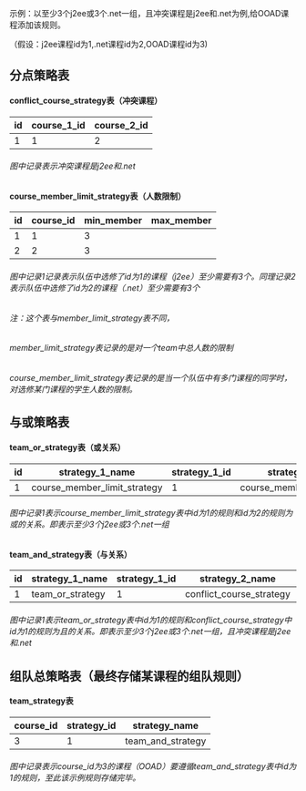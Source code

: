 示例：以至少3个j2ee或3个.net一组，且冲突课程是j2ee和.net为例,给OOAD课程添加该规则。

（假设：j2ee课程id为1,.net课程id为2,OOAD课程id为3)


## 分点策略表

#### conflict_course_strategy表（冲突课程）

| id | course_1_id | course_2_id |
| --- | --- | --- |
|1|1|2|

###### 图中记录表示冲突课程是j2ee和.net


#### course_member_limit_strategy表（人数限制）

| id | course_id | min_member | max_member |
| --- | --- | --- | --- |
|1|1|3||
|2|2|3||

###### 图中记录1记录表示队伍中选修了id为1的课程（j2ee）至少需要有3个。同理记录2表示队伍中选修了id为2的课程（.net）至少需要有3个

###### 注：这个表与member_limit_strategy表不同，

###### member_limit_strategy表记录的是对一个team中总人数的限制

###### course_member_limit_strategy表记录的是当一个队伍中有多门课程的同学时，对选修某门课程的学生人数的限制。


## 与或策略表


#### team_or_strategy表（或关系）

| id |strategy_1_name| strategy_1_id |strategy_2_name| strategy_2_id |
| --- | --- | --- | --- | --- |
|1|course_member_limit_strategy|1|course_member_limit_strategy|2|

###### 图中记录1表示course_member_limit_strategy表中id为1的规则和id为2的规则为或的关系。即表示至少3个j2ee或3个.net一组


#### team_and_strategy表（与关系）

| id |strategy_1_name| strategy_1_id |strategy_2_name| strategy_2_id |
| --- | --- | --- | --- | --- |
|1|team_or_strategy|1|conflict_course_strategy|1|

###### 图中记录1表示team_or_strategy表中id为1的规则和conflict_course_strategy中id为1的规则为且的关系。即表示至少3个j2ee或3个.net一组，且冲突课程是j2ee和.net


## 组队总策略表（最终存储某课程的组队规则）


#### team_strategy表

|course_id |strategy_id| strategy_name |
| --- | --- | --- |
|3|1|team_and_strategy|

###### 图中记录表示course_id为3的课程（OOAD）要遵循team_and_strategy表中id为1的规则，至此该示例规则存储完毕。
